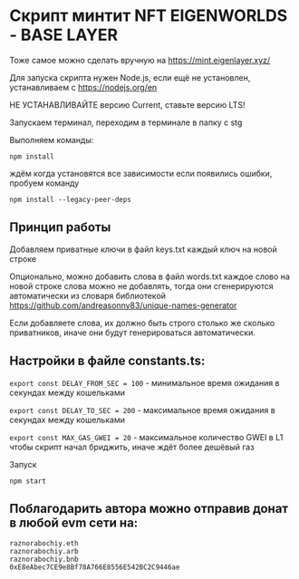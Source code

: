 # Скрипт минтит NFT EIGENWORLDS - BASE LAYER

Тоже самое можно сделать вручную на https://mint.eigenlayer.xyz/

Для запуска скрипта нужен Node.js, если ещё не установлен, устанавливаем с
https://nodejs.org/en

НЕ УСТАНАВЛИВАЙТЕ версию Current, ставьте версию LTS!

Запускаем терминал, переходим в терминале в папку с stg

Выполняем команды:

```
npm install
```

ждём когда установятся все зависимости если появились ошибки, пробуем команду

```
npm install --legacy-peer-deps
```

## Принцип работы

Добавляем приватные ключи в файл keys.txt каждый ключ на новой строке

Опционально, можно добавить слова в файл words.txt каждое слово на новой строке
слова можно не добавлять, тогда они сгенерируются автоматически из словаря
библиотекой https://github.com/andreasonny83/unique-names-generator

Если добавляете слова, их должно быть строго столько же сколько приватников,
иначе они будут генерироваться автоматически.

## Настройки в файле constants.ts:

`export const DELAY_FROM_SEC = 100` - минимальное время ожидания в секундах
между кошельками

`export const DELAY_TO_SEC = 200` - максимальное время ожидания в секундах между
кошельками

`export const MAX_GAS_GWEI = 20` - максимальное количество GWEI в L1 чтобы
скрипт начал бриджить, иначе ждёт более дешёвый газ

Запуск

```
npm start
```

## Поблагодарить автора можно отправив донат в любой evm сети на:

```
raznorabochiy.eth
raznorabochiy.arb
raznorabochiy.bnb
0xE8eAbec7CE9e8Bf78A766E8556E542BC2C9446ae
```

